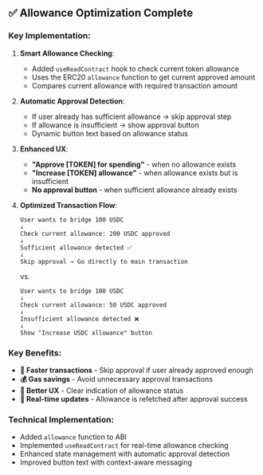 ## ✅ **Allowance Optimization Complete**

### **Key Implementation:**

1. **Smart Allowance Checking**: 
   - Added `useReadContract` hook to check current token allowance
   - Uses the ERC20 `allowance` function to get current approved amount
   - Compares current allowance with required transaction amount

2. **Automatic Approval Detection**:
   - If user already has sufficient allowance → skip approval step
   - If allowance is insufficient → show approval button
   - Dynamic button text based on allowance status

3. **Enhanced UX**:
   - **"Approve [TOKEN] for spending"** - when no allowance exists
   - **"Increase [TOKEN] allowance"** - when allowance exists but is insufficient
   - **No approval button** - when sufficient allowance already exists

4. **Optimized Transaction Flow**:
   ```
   User wants to bridge 100 USDC
   ↓
   Check current allowance: 200 USDC approved
   ↓
   Sufficient allowance detected ✅
   ↓
   Skip approval → Go directly to main transaction
   ```

   vs.

   ```
   User wants to bridge 100 USDC  
   ↓
   Check current allowance: 50 USDC approved
   ↓
   Insufficient allowance detected ❌
   ↓
   Show "Increase USDC allowance" button
   ```

### **Key Benefits**:

- **🚀 Faster transactions** - Skip approval if user already approved enough
- **💰 Gas savings** - Avoid unnecessary approval transactions  
- **🎯 Better UX** - Clear indication of allowance status
- **🔄 Real-time updates** - Allowance is refetched after approval success

### **Technical Implementation**:

- Added `allowance` function to ABI
- Implemented `useReadContract` for real-time allowance checking
- Enhanced state management with automatic approval detection
- Improved button text with context-aware messaging
